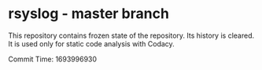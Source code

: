 # rsyslog - master branch

This repository contains frozen state of the repository.
Its history is cleared. It is used only for static code
analysis with Codacy.

Commit Time: 1693996930